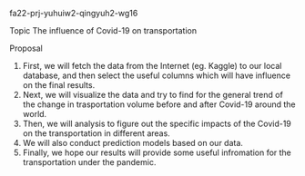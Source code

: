 fa22-prj-yuhuiw2-qingyuh2-wg16

Topic
The influence of Covid-19 on transportation

Proposal
1. First, we will fetch the data from the Internet (eg. Kaggle) to our local database, and then select the useful columns which will have influence on the final results.
2. Next, we will visualize the data and try to find for the general trend of the change in trasportation volume before and after Covid-19 around the world.
3. Then, we will analysis to figure out the specific impacts of the Covid-19 on the transportation in different areas.
4. We will also conduct prediction models based on our data.
5. Finally, we hope our results will provide some useful infromation for the transportation under the pandemic.
